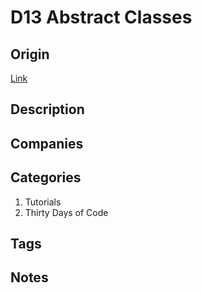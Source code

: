# D13 Abstract Classes

## Origin

[Link](https://www.hackerrank.com/challenges/30-abstract-classes)

## Description

## Companies

## Categories

1. Tutorials
1. Thirty Days of Code

## Tags

## Notes